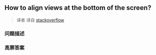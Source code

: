 ## How to align views at the bottom of the screen?

> 译者 译自 [stackoverflow](http://stackoverflow.com/questions/2386866/how-to-align-views-at-the-bottom-of-the-screen) 

### 问题描述 

### 高票答案 

